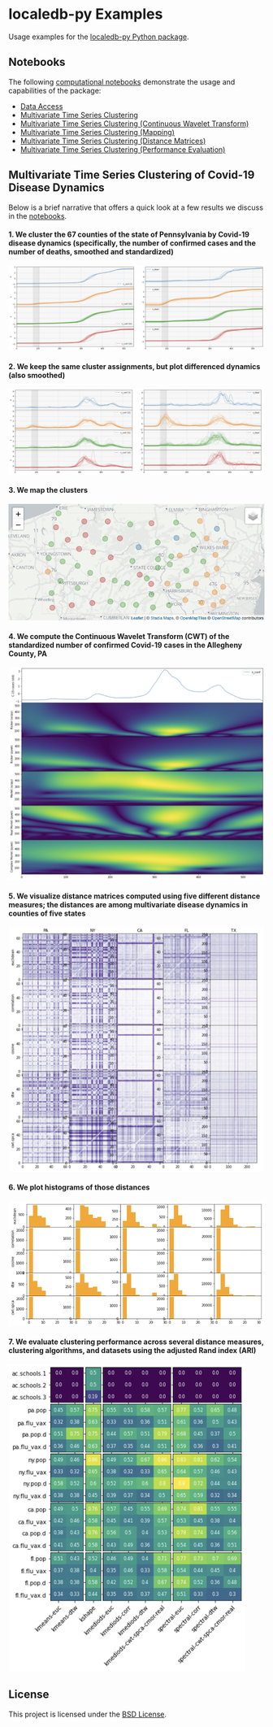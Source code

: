 # localedb-py Examples

Usage examples for the [localedb-py Python package](https://github.com/momacs/localedb_py).


## Notebooks

The following [computational notebooks](https://github.com/momacs/localedb-py/tree/master/notebooks) demonstrate the usage and capabilities of the package:
- [Data Access](https://github.com/momacs/localedb-py/blob/master/notebooks/01-data-access.ipynb)
- [Multivariate Time Series Clustering](https://github.com/momacs/localedb-py/blob/master/notebooks/02-mvts-cluster.ipynb)
- [Multivariate Time Series Clustering (Continuous Wavelet Transform)](https://github.com/momacs/localedb-py/blob/master/notebooks/03-mvts-cluster-cwt.ipynb)
- [Multivariate Time Series Clustering (Mapping)](https://github.com/momacs/localedb-py/blob/master/notebooks/04-mvts-cluster-map.ipynb)
- [Multivariate Time Series Clustering (Distance Matrices)](https://github.com/momacs/localedb-py/blob/master/notebooks/05-mvts-cluster-dist-mat.ipynb)
- [Multivariate Time Series Clustering (Performance Evaluation)](https://github.com/momacs/localedb-py/blob/master/notebooks/06-mvts-cluster-perf-eval.ipynb)


## Multivariate Time Series Clustering of Covid-19 Disease Dynamics

Below is a brief narrative that offers a quick look at a few results we discuss in the [notebooks](https://github.com/momacs/localedb-py/tree/master/notebooks).

#### 1. We cluster the 67 counties of the state of Pennsylvania by Covid-19 disease dynamics (specifically, the number of confirmed cases and the number of deaths, smoothed and standardized)

![Alt text](brief-narrative/01-c19-mvts-cluster-pa.png?raw=true)

#### 2. We keep the same cluster assignments, but plot differenced dynamics (also smoothed)

![Alt text](brief-narrative/02-c19-mvts-cluster-diff-pa.png?raw=true)

#### 3. We map the clusters

![Alt text](brief-narrative/03-c19-mvts-cluster-pa-map.png?raw=true)

#### 4. We compute the Continuous Wavelet Transform (CWT) of the standardized number of confirmed Covid-19 cases in the Allegheny County, PA

![Alt text](brief-narrative/04-c19-cwt.png?raw=true)

#### 5. We visualize distance matrices computed using five different distance measures; the distances are among multivariate disease dynamics in counties of five states

![Alt text](brief-narrative/05-c19-dist-mat-5-states.png?raw=true)

#### 6. We plot histograms of those distances

![Alt text](brief-narrative/06-c19-dist-mat-hist-5-states.png?raw=true)

#### 7. We evaluate clustering performance across several distance measures, clustering algorithms, and datasets using the adjusted Rand index (ARI)

![Alt text](brief-narrative/07-cluster-perf-eval.png?raw=true)


## License

This project is licensed under the [BSD License](LICENSE.md).
